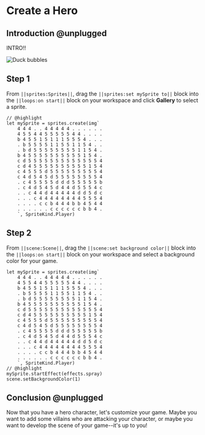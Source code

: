 # Create a Hero

## Introduction @unplugged

INTRO!!

![Duck bubbles](/static/recipes/shark-splash/01-character.gif)

## Step 1

From ``||sprites:Sprites||``, drag the ``||sprites:set mySprite to||`` block 
into the ``||loops:on start||`` block on your workspace and click **Gallery**
to select a sprite.

```blocks
// @highlight
let mySprite = sprites.create(img`
    4 4 4 . . 4 4 4 4 4 . . . . . . 
    4 5 5 4 4 5 5 5 5 5 4 4 . . . . 
    b 4 5 5 1 5 1 1 1 5 5 5 4 . . . 
    . b 5 5 5 5 1 1 5 5 1 1 5 4 . . 
    . b d 5 5 5 5 5 5 5 5 1 1 5 4 . 
    b 4 5 5 5 5 5 5 5 5 5 5 1 5 4 . 
    c d 5 5 5 5 5 5 5 5 5 5 5 5 5 4 
    c d 4 5 5 5 5 5 5 5 5 5 5 1 5 4 
    c 4 5 5 5 d 5 5 5 5 5 5 5 5 5 4 
    c 4 d 5 4 5 d 5 5 5 5 5 5 5 5 4 
    . c 4 5 5 5 5 d d d 5 5 5 5 5 b 
    . c 4 d 5 4 5 d 4 4 d 5 5 5 4 c 
    . . c 4 4 d 4 4 4 4 4 d d 5 d c 
    . . . c 4 4 4 4 4 4 4 4 5 5 5 4 
    . . . . c c b 4 4 4 b b 4 5 4 4 
    . . . . . . c c c c c c b b 4 . 
    `, SpriteKind.Player)

```

## Step 2

From ``||scene:Scene||``, drag the ``||scene:set background color||`` block into the ``||loops:on start||`` block on your workspace and select a background color for your game.

```blocks
let mySprite = sprites.create(img`
    4 4 4 . . 4 4 4 4 4 . . . . . . 
    4 5 5 4 4 5 5 5 5 5 4 4 . . . . 
    b 4 5 5 1 5 1 1 1 5 5 5 4 . . . 
    . b 5 5 5 5 1 1 5 5 1 1 5 4 . . 
    . b d 5 5 5 5 5 5 5 5 1 1 5 4 . 
    b 4 5 5 5 5 5 5 5 5 5 5 1 5 4 . 
    c d 5 5 5 5 5 5 5 5 5 5 5 5 5 4 
    c d 4 5 5 5 5 5 5 5 5 5 5 1 5 4 
    c 4 5 5 5 d 5 5 5 5 5 5 5 5 5 4 
    c 4 d 5 4 5 d 5 5 5 5 5 5 5 5 4 
    . c 4 5 5 5 5 d d d 5 5 5 5 5 b 
    . c 4 d 5 4 5 d 4 4 d 5 5 5 4 c 
    . . c 4 4 d 4 4 4 4 4 d d 5 d c 
    . . . c 4 4 4 4 4 4 4 4 5 5 5 4 
    . . . . c c b 4 4 4 b b 4 5 4 4 
    . . . . . . c c c c c c b b 4 . 
    `, SpriteKind.Player)
// @highlight
mySprite.startEffect(effects.spray)
scene.setBackgroundColor(1)
```


## Conclusion @unplugged

Now that you have a hero character, let's customize your game. Maybe you want to add some villains who are attacking your character, or maybe you want to develop the scene of your game--it's up to you!
